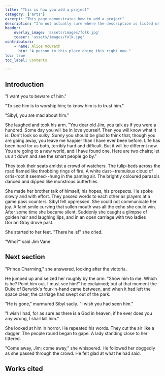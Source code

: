 ```yaml
---
title: "This is how you add a project"
category: ['arts']
excerpt: "This page demonstrates how to add a project"
description: "I'm not actually sure where the description is listed or what its import is"
header:
    overlay_image: 'assets/images/folk.jpg'
    teaser: 'assets/images/folk.jpg'
contributors:
    - name: Alice McGrath
      bio: "A person in this place doing this right now."
toc: true
toc_label: Contents

---
```


## Introduction 

"I want you to beware of him."

"To see him is to worship him; to know him is to trust him."

"Sibyl, you are mad about him."

She laughed and took his arm. "You dear old Jim, you talk as if you were a hundred. Some day you will be in love yourself. Then you will know what it is. Don't look so sulky. Surely you should be glad to think that, though you are going away, you leave me happier than I have ever been before. Life has been hard for us both, terribly hard and difficult. But it will be different now. You are going to a new world, and I have found one. Here are two chairs; let us sit down and see the smart people go by."

They took their seats amidst a crowd of watchers. The tulip-beds across the road flamed like throbbing rings of fire. A white dust--tremulous cloud of orris-root it seemed--hung in the panting air. The brightly coloured parasols danced and dipped like monstrous butterflies.

She made her brother talk of himself, his hopes, his prospects. He spoke slowly and with effort. They passed words to each other as players at a game pass counters. Sibyl felt oppressed. She could not communicate her joy. A faint smile curving that sullen mouth was all the echo she could win. After some time she became silent. Suddenly she caught a glimpse of golden hair and laughing lips, and in an open carriage with two ladies Dorian Gray drove past.

She started to her feet. "There he is!" she cried.

"Who?" said Jim Vane.

## Next section

"Prince Charming," she answered, looking after the victoria.

He jumped up and seized her roughly by the arm. "Show him to me. Which is he? Point him out. I must see him!" he exclaimed; but at that moment the Duke of Berwick's four-in-hand came between, and when it had left the space clear, the carriage had swept out of the park.

"He is gone," murmured Sibyl sadly. "I wish you had seen him."

"I wish I had, for as sure as there is a God in heaven, if he ever does you any wrong, I shall kill him."

She looked at him in horror. He repeated his words. They cut the air like a dagger. The people round began to gape. A lady standing close to her tittered.

"Come away, Jim; come away," she whispered. He followed her doggedly as she passed through the crowd. He felt glad at what he had said.

## Works cited